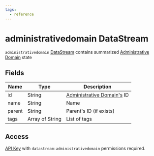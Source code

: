 ```yaml
---
tags:
  - reference
---
```

# administrativedomain DataStream

`administrativedomain` [DataStream](index.md) contains summarized
[Administrative Domain](../../../user/reference/concepts/administrative-domain/index.md)
state

## Fields

| Name   | Type            | Description                                                                              |
| ------ | --------------- | ---------------------------------------------------------------------------------------- |
| id     | String          | [Administrative Domain's](../../../user/reference/concepts/administrative-domain/index.md) ID |
| name   | String          | Name                                                                                     |
| parent | String          | Parent's ID (if exists)                                                                  |
| tags   | Array of String | List of tags                                                                             |

## Access

[API Key](../../../user/reference/concepts/apikey/index.md) with `datastream:administrativedomain` permissions
required.
